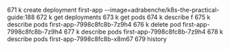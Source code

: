   671  k create deployment first-app --image=adrabenche/k8s-the-practical-guide:188
  672  k get deployments
  673  k get pods
  674  k describe f
  675  k describe pods first-app-7998c8fc8b-7z9h4 
  676  k delete pod first-app-7998c8fc8b-7z9h4 
  677  k describe pods first-app-7998c8fc8b-7z9h4 
  678  k describe pods first-app-7998c8fc8b-x8m67 
  679  history
